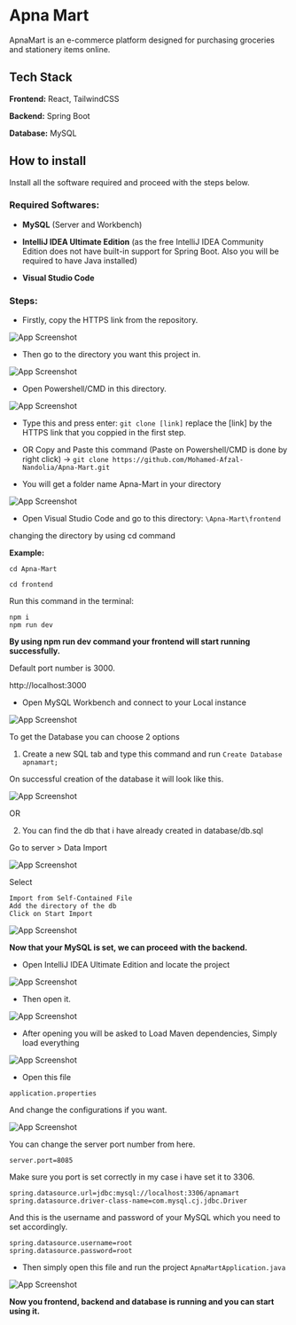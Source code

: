 # Apna Mart

ApnaMart is an e-commerce platform designed for purchasing groceries and stationery items online.

## Tech Stack

**Frontend:** React, TailwindCSS

**Backend:** Spring Boot

**Database:** MySQL

## How to install

Install all the software required and proceed with the steps below.

### Required Softwares:

- **MySQL** (Server and Workbench)

- **IntelliJ IDEA Ultimate Edition** (as the free IntelliJ IDEA Community Edition does not have built-in support for Spring Boot. Also you will be required to have Java installed)

- **Visual Studio Code**

### Steps:

- Firstly, copy the HTTPS link from the repository.

![App Screenshot](public/HTTPS%20.png)

- Then go to the directory you want this project in.

![App Screenshot](public/Folder.png)

- Open Powershell/CMD in this directory.

![App Screenshot](public/Terminal.png)

- Type this and press enter:
  `git clone [link]`
  replace the [link] by the HTTPS link that you coppied in the first step.

- OR Copy and Paste this command (Paste on Powershell/CMD is done by right click) ->
  `git clone https://github.com/Mohamed-Afzal-Nandolia/Apna-Mart.git`
- You will get a folder name Apna-Mart in your directory

![App Screenshot](public/Apna-mart%20directory.png)

- Open Visual Studio Code and go to this directory:
  `\Apna-Mart\frontend`

changing the directory by using cd command

**Example:**

    cd Apna-Mart

    cd frontend

Run this command in the terminal:

    npm i
    npm run dev

**By using npm run dev command your frontend will start running successfully.**

Default port number is 3000.

http://localhost:3000

- Open MySQL Workbench and connect to your Local instance

![App Screenshot](public/Open%20MySQL.png)

To get the Database you can choose 2 options

1. Create a new SQL tab and type this command and run
   `Create Database apnamart;`

On successful creation of the database it will look like this.

![App Screenshot](public/create%20db.png)

OR

2. You can find the db that i have already created in database/db.sql

Go to server > Data Import

![App Screenshot](public/Import%20.png)

Select

```
Import from Self-Contained File
Add the directory of the db
Click on Start Import
```

![App Screenshot](public/Import%202.png)

**Now that your MySQL is set, we can proceed with the backend.**

- Open IntelliJ IDEA Ultimate Edition and locate the project

![App Screenshot](public/Open%20project.png)

- Then open it.

![App Screenshot](public/Locate%20and%20open.png)

- After opening you will be asked to Load Maven dependencies, Simply load everything

![App Screenshot](public/Maven%20Dependencies.png)

- Open this file

`application.properties`

And change the configurations if you want.

![App Screenshot](public/application.properties.png)

You can change the server port number from here.

    server.port=8085

Make sure you port is set correctly in my case i have set it to 3306.

    spring.datasource.url=jdbc:mysql://localhost:3306/apnamart
    spring.datasource.driver-class-name=com.mysql.cj.jdbc.Driver

And this is the username and password of your MySQL which you need to set accordingly.

    spring.datasource.username=root
    spring.datasource.password=root

- Then simply open this file and run the project
  `ApnaMartApplication.java`

![App Screenshot](public/Run%20the%20Project.png)

**Now you frontend, backend and database is running and you can start using it.**
